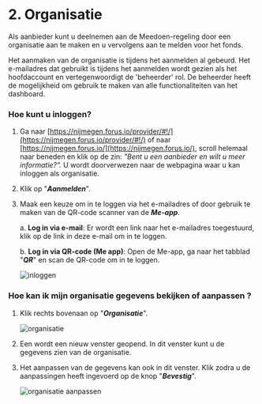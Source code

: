 # 2. Organisatie

Als aanbieder kunt u deelnemen aan de Meedoen-regeling door een organisatie aan te maken en u vervolgens aan te melden voor het fonds.

Het aanmaken van de organisatie is tijdens het aanmelden al gebeurd. Het e-mailadres dat gebruikt is tijdens het aanmelden wordt gezien als het hoofdaccount en vertegenwoordigt de 'beheerder' rol. De beheerder heeft de mogelijkheid om gebruik te maken van alle functionaliteiten van het dashboard.


### Hoe kunt u inloggen?

1.  Ga naar [https://nijmegen.forus.io/provider/#!/](https://nijmegen.forus.io/provider/#!/) of naar [https://nijmegen.forus.io/](https://nijmegen.forus.io/), scroll helemaal naar beneden en klik op de zin: _"Bent u een aanbieder en wilt u meer informatie?"._ U wordt doorverwezen naar de webpagina waar u kan inloggen als organisatie.

2.  Klik op "**_Aanmelden_**".
3.  Maak een keuze om in te loggen via het e-mailadres of door gebruik te maken van de QR-code scanner van de **_Me-app_**.

    a.   **Log in via e-mail**: Er wordt een link naar het e-mailadres toegestuurd, klik op de link in deze e-mail om in te loggen.

    b.  **Log in via QR-code (Me app)**: Open de Me-app, ga naar het tabblad "_**QR**_" en scan de QR-code om in te loggen.

    <img src="https://github.com/teamforus/manuals/blob/master/img/manual-aanbieder-inloggen.png" alt="inloggen">



### Hoe kan ik mijn organisatie gegevens bekijken of aanpassen ?



1.  Klik rechts bovenaan op "**_Organisatie_**".

    <img src="https://github.com/teamforus/manuals/blob/master/img/manual-aanbieder-organisatie.png" alt="organisatie">

1.  Een wordt een nieuw venster geopend. In dit venster kunt u de gegevens zien van de organisatie.
1.  Het aanpassen van de gegevens kan ook in dit venster. Klik zodra u de aanpassingen heeft ingevoerd op de knop "**_Bevestig_**".

    <img src="https://github.com/teamforus/manuals/blob/master/img/manual-aanbieder-organisatieaanpassen.png" alt="organisatie aanpassen">

